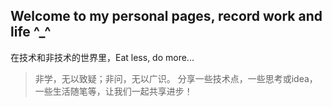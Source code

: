 ## Welcome to my personal pages, record work and life ^_^

在技术和非技术的世界里，Eat less, do more...
> 非学，无以致疑；非问，无以广识。
> 分享一些技术点，一些思考或idea，一些生活随笔等，让我们一起共享进步！
